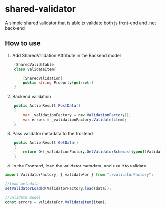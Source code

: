 # shared-validator

A simple shared validator that is able to validate both js front-end and .net back-end

## How to use

1. Add SharedValidation Attribute in the Backend model

```C#
    [SharedValidatable]
    class ValidateItem{

        [SharedValidation]
        public string Proeprty{get;set;}
    }
```

2. Backend validation

```C#
    public ActionResult PostData()
    {
        var _validationFactory = new ValidationFactory();
        var errors = _validationFactory.Validate(item);
    }
```

3. Pass validator metadata to the frontend

```C#
    public ActionResult GetData()
    {
        return Ok(_validationFactory.GetValidatorSchemas(typeof(ValidateItem));
    }
```

4. In the Frontend, load the validator metadata, and use it to validate

```javascript
import ValidatorFactory, { validateFor } from "./validatorFactory";

//load metadata
setValidatorLoaded(ValidatorFactory.load(data));

//validate model
const errors = validateFor.ValidateItem(item);
```
